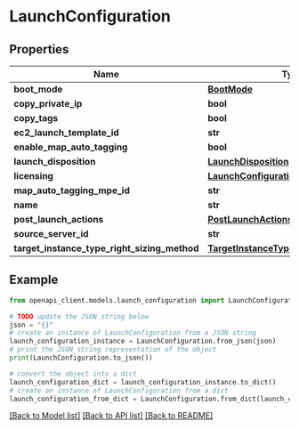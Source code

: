 # LaunchConfiguration


## Properties

Name | Type | Description | Notes
------------ | ------------- | ------------- | -------------
**boot_mode** | [**BootMode**](BootMode.md) |  | [optional] 
**copy_private_ip** | **bool** |  | [optional] 
**copy_tags** | **bool** |  | [optional] 
**ec2_launch_template_id** | **str** |  | [optional] 
**enable_map_auto_tagging** | **bool** |  | [optional] 
**launch_disposition** | [**LaunchDisposition**](LaunchDisposition.md) |  | [optional] 
**licensing** | [**LaunchConfigurationLicensing**](LaunchConfigurationLicensing.md) |  | [optional] 
**map_auto_tagging_mpe_id** | **str** |  | [optional] 
**name** | **str** |  | [optional] 
**post_launch_actions** | [**PostLaunchActions**](PostLaunchActions.md) |  | [optional] 
**source_server_id** | **str** |  | [optional] 
**target_instance_type_right_sizing_method** | [**TargetInstanceTypeRightSizingMethod**](TargetInstanceTypeRightSizingMethod.md) |  | [optional] 

## Example

```python
from openapi_client.models.launch_configuration import LaunchConfiguration

# TODO update the JSON string below
json = "{}"
# create an instance of LaunchConfiguration from a JSON string
launch_configuration_instance = LaunchConfiguration.from_json(json)
# print the JSON string representation of the object
print(LaunchConfiguration.to_json())

# convert the object into a dict
launch_configuration_dict = launch_configuration_instance.to_dict()
# create an instance of LaunchConfiguration from a dict
launch_configuration_from_dict = LaunchConfiguration.from_dict(launch_configuration_dict)
```
[[Back to Model list]](../README.md#documentation-for-models) [[Back to API list]](../README.md#documentation-for-api-endpoints) [[Back to README]](../README.md)


